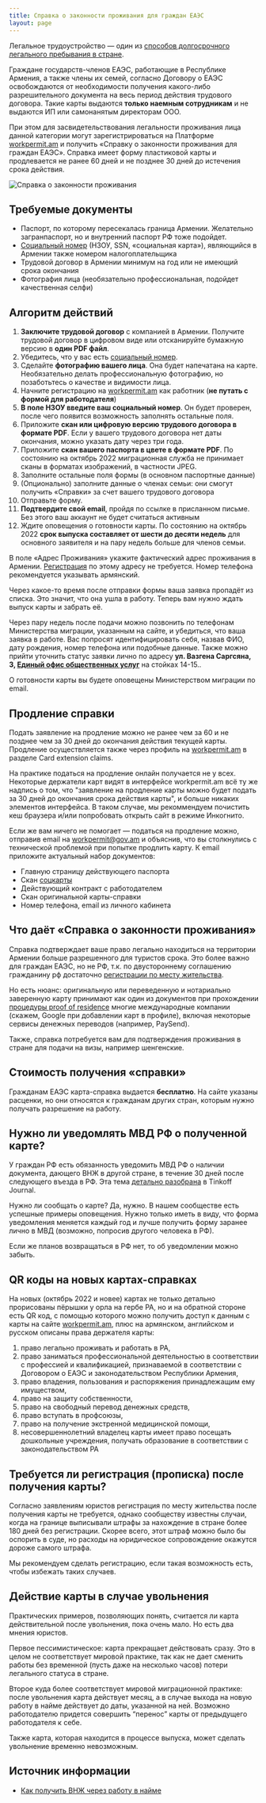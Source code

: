 ```yaml
---
title: Справка о законности проживания для граждан ЕАЭС
layout: page
---
```


Легальное трудоустройство — один из [способов долгосрочного легального пребывания в стране](../migration.md).

Граждане государств-членов ЕАЭС, работающие в Республике Армения, а также члены их семей, согласно Договору о ЕАЭС
освобождаются от необходимости получения какого-либо разрешительного документа на весь период действия трудового договора.
Такие карты выдаются **только наемным сотрудникам** и не выдаются ИП или самонанятым директорам ООО.

При этом для засвидетельствования легальности проживания лица данной категории могут зарегистрироваться на Платформе
[workpermit.am](https://workpermit.am/) и получить «Справку о законности проживания для граждан ЕАЭС». Справка имеет
форму пластиковой карты и продлевается не ранее 60 дней и не позднее 30 дней до истечения срока действия.

![Справка о законности проживания](/files/eaeu-cert.jpg)

## Требуемые документы

- Паспорт, по которому пересекалась граница Армении. Желательно загранпаспорт, но и внутренний паспорт РФ тоже подойдет.
- [Социальный номер](social-number.md) (НЗОУ, SSN, «социальная карта»), являющийся в Армении также номером налогоплательщика
- Трудовой договор в Армении минимум на год или не имеющий срока окончания
- Фотография лица (необязательно профессиональная, подойдет качественная селфи)

## Алгоритм действий

1. **Заключите трудовой договор** с компанией в Армении. Получите трудовой договор в цифровом виде или отсканируйте бумажную версию в **один PDF файл**.
2. Убедитесь, что у вас есть [социальный номер](social-number.md).
3. Сделайте **фотографию вашего лица**. Она будет напечатана на карте. Необязательно делать профессиональную фотографию, но позаботьтесь о качестве и видимости лица.
4. Начните регистрацию на [workpermit.am](https://workpermit.am/) как работник (**не путать с формой для работодателя**)
5. **В поле НЗОУ введите ваш социальный номер**. Он будет проверен, после чего появится возможность заполнять остальные поля.
6. Приложите **скан или цифровую версию трудового договора в формате PDF**. Если у вашего трудового договора нет даты окончания, можно указать дату через три года.
7. Приложите **скан вашего паспорта в цвете в формате PDF**. По состоянию на октябрь 2022 миграционная служба не принимает сканы в форматах изображений, в частности JPEG.
8. Заполните остальные поля формы (в основном паспортные данные)
9. (Опционально) заполните данные о членах семьи: они смогут получить «Справки» за счет вашего трудового договора
10. Отправьте форму.
11. **Подтвердите свой email**, пройдя по ссылке в присланном письме. Без этого ваш аккаунт не будет считаться активным
12. Ждите оповещения о готовности карты. По состоянию на октябрь 2022 **срок выпуска составляет от шести до десяти недель** для основного заявителя и на пару недель больше для членов семьи.

В поле «Адрес Проживания» укажите фактический адрес проживания в Армении. [Регистрация](registration.md)
по этому адресу не требуется. Номер телефона рекомендуется указывать армянский.

Через какое-то время после отправки формы ваша заявка пропадёт из списка. Это значит, что она ушла в работу. Теперь вам нужно ждать выпуск карты и забрать её.

Через пару недель после подачи можно позвонить по телефонам Министерства миграции, указанным на сайте, и убедиться, что ваша заявка в работе.
Вас попросят идентифицировать себя, назвав ФИО, дату рождения, номер телефона или подобные данные. Также можно прийти уточнить статус
заявки лично по адресу **ул. Вазгена Саргсяна, 3, [Единый офис общественных услуг](https://www.spyur.am/ru/companies/unified-office-for-public-services/46429)** на стойках 14-15..

О готовности карты вы будете оповещены Министерством миграции по email.

## Продление справки

Подать заявление на продление можно не ранее чем за 60 и не позднее чем за 30 дней до окончания действия текущей карты. Продление осуществляется также через профиль на [workpermit.am](https://workpermit.am/) в разделе Card extension claims. 

На практике податься на продление онлайн получается не у всех. Некоторые держатели карт видят в интерфейсе workpermit.am всё ту же надпись о том, что "заявление на продление карты можно будет подать за 30 дней до окончания срока действия карты", и больше никаких элементов интерфейса. В таком случае, мы рекоммендуем почистить кеш браузера и/или попробовать открыть сайт в режиме Инкогнито.                                            

Если же вам ничего не помогает — податься на продление можно, отправив email на workpermit@gov.am и объяснив, что вы столкнулись с технической проблемой при попытке продлить карту. К email приложите актуальный набор документов:                                                        

- Главную страницу действующего паспорта                                                            
- Скан [соцкарты](social-number.md)                                                            
- Действующий контракт с работодателем                                                            
- Скан оригинальной карты-справки                                                            
- Номер телефона, email из личного кабинета                                                            

## Что даёт «Справка о законности проживания»

Справка подтверждает ваше право легально находиться на территории Армении больше разрешенного для туристов срока.
Это более важно для граждан ЕАЭС, но не РФ, т.к. по двустороннему соглашению гражданину рф достаточно
[регистрации по месту жительства](registration.md).

Но есть нюанс: оригинальную или переведенную и нотариально заверенную карту принимают как один из документов
при прохождении [процедуры proof of residence](proof-of-residence.md) многие международные компании
(скажем, Google при добавлении карт в профиле), включая некоторые сервисы денежных переводов (например, PaySend).

Также, справка потребуется вам для подтверждения проживания в стране для подачи на визы, например шенгенские.

## Стоимость получения «справки»

Гражданам ЕАЭС карта-справка выдается **бесплатно**. На сайте указаны расценки, но они относятся к гражданам других стран, которым нужно получать разрешение на работу.

## Нужно ли уведомлять МВД РФ о полученной карте?

У граждан РФ есть обязанность уведомить МВД РФ о наличии документа, дающего ВНЖ в другой стране, в течение 30 дней после следующего въезда в РФ. Эта тема [детально разобрана](https://journal.tinkoff.ru/ask/uvedomlenie-o-vnzh/) в Tinkoff Journal.

Нужно ли сообщать о карте? Да, нужно. В нашем сообществе есть успешные примеры оповещения. Нужно только иметь в виду, что форма уведомления меняется каждый год и лучше получить форму заранее лично в МВД (возможно, попросив другого человека в РФ).

Если же планов возвращаться в РФ нет, то об уведомлении можно забыть.

## QR коды на новых картах-справках

На новых (октябрь 2022 и новее) картах не только детально прорисованы пёрышки у орла на гербе РА, но и на обратной стороне есть QR код, с помощью которого можно получить доступ к данным с карты на сайте [workpermit.am](http://workpermit.am/), плюс на армянском, английском и русском описаны права держателя карты:

1. право легально проживать и работать в РА,
2. право заниматься профессиональной деятельностью в соответствии с профессией и квалификацией, признаваемой в соответствии с Договором о ЕАЭС и законодательством Республики Армения,
3. право владения, пользования и распоряжения принадлежащим ему имуществом,
4. право на защиту собственности,
5. право на свободный перевод денежных средств,
6. право вступать в профсоюзы,
7. право на получение экстренной медицинской помощи,
8. несовершеннолетний владелец карты имеет право посещать дошкольные учреждения, получать образование в соответствии с законодательством РА

## Требуется ли регистрация (прописка) после получения карты?

Согласно заявлениям юристов регистрация по месту жительства после получения карты не требуется, однако сообществу
известны случаи, когда на границе выписывали штрафы за нахождение в стране более 180 дней без регистрации. Скорее всего,
этот штраф можно было бы оспорить в суде, но расходы на юридическое сопровождение окажутся дороже самого штрафа.

Мы рекомендуем сделать регистрацию, если такая возможность есть, чтобы избежать таких случаев.

## Действие карты в случае увольнения

Практических примеров, позволяющих понять, считается ли карта действительной после увольнения, пока очень мало. Но есть два мнения юристов.

Первое пессимистическое: карта прекращает действовать сразу. Это в целом не соответствует мировой практике, так как не дает сменить работы без временной (пусть даже на несколько часов) потери легального статуса в стране.

Второе куда более соответствует мировой миграционной практике: после увольнения карта действует месяц, а в случае выхода на новую работу в найме действует до даты, указанной на ней. Возможно работодателю придется совершить “перенос” карты от предыдущего работодателя к себе.

Также карта, которая находится в процессе выпуска, может сделать увольнение временно невозможным.

## Источник информации

- [Как получить ВНЖ через работу в найме](https://www.notion.so/53a43ca41b8443469e1b05488a20d7d5)
